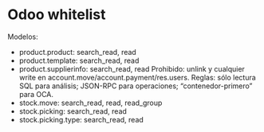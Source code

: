 # Odoo whitelist

Modelos:

- product.product: search_read, read
- product.template: search_read, read
- product.supplierinfo: search_read, read
  Prohibido: unlink y cualquier write en account.move/account.payment/res.users.
  Reglas: sólo lectura SQL para análisis; JSON-RPC para operaciones; “contenedor-primero” para OCA.
 - stock.move:          search_read, read, read_group
 - stock.picking:       search_read, read
 - stock.picking.type: search_read, read
